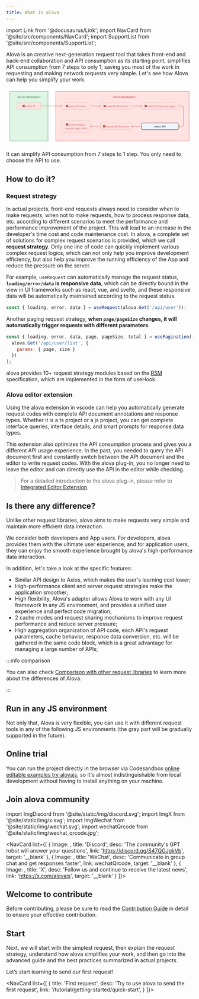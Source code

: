 ```yaml
---
title: What is alova
---
```


import Link from '@docusaurus/Link';
import NavCard from '@site/src/components/NavCard';
import SupportList from '@site/src/components/SupportList';

Alova is an creative next-generation request tool that takes front-end and back-end collaboration and API consumption as its starting point, simplifies API consumption from 7 steps to only 1, saving you most of the work in requesting and making network requests very simple. Let's see how Alova can help you simplify your work.

![](/img/overview_flow_en.png)

It can simplify API consumption from 7 steps to 1 step. You only need to choose the API to use.

## How to do it?

### Request strategy

In actual projects, front-end requests always need to consider when to make requests, when not to make requests, how to process response data, etc. according to different scenarios to meet the performance and performance improvement of the project. This will lead to an increase in the developer's time cost and code maintenance cost. In alova, a complete set of solutions for complex request scenarios is provided, which we call **request strategy**. Only one line of code can quickly implement various complex request logics, which can not only help you improve development efficiency, but also help you improve the running efficiency of the App and reduce the pressure on the server.

For example, `useRequest` can automatically manage the request status, **`loading/error/data` is responsive data**, which can be directly bound in the view in UI frameworks such as react, vue, and svelte, and these responsive data will be automatically maintained according to the request status.

```javascript
const { loading, error, data } = useRequest(alova.Get('/api/user'));
```

Another paging request strategy, **when `page/pageSize` changes, it will automatically trigger requests with different parameters**.

```javascript
const { loading, error, data, page, pageSize, total } = usePagination((page, size) =>
  alova.Get('/api/user/list', {
    params: { page, size }
  })
);
```

alova provides 10+ request strategy modules based on the [RSM](/tutorial/others/RSM) specification, which are implemented in the form of useHook.

### Alova editor extension

Using the alova extension in vscode can help you automatically generate request codes with complete API document annotations and response types. Whether it is a ts project or a js project, you can get complete interface queries, interface details, and smart prompts for response data types.

This extension also optimizes the API consumption process and gives you a different API usage experience. In the past, you needed to query the API document first and constantly switch between the API document and the editor to write request codes. With the alova plug-in, you no longer need to leave the editor and can directly use the API in the editor while checking.

> For a detailed introduction to the alova plug-in, please refer to [Integrated Editor Extension](/tutorial/getting-started/extension-integration).

## Is there any difference?

Unlike other request libraries, alova aims to make requests very simple and maintain more efficient data interaction.

We consider both developers and App users. For developers, alova provides them with the ultimate user experience, and for application users, they can enjoy the smooth experience brought by alova's high-performance data interaction.

In addition, let's take a look at the specific features:

- Similar API design to Axios, which makes the user's learning cost lower;
- High-performance client and server request strategies make the application smoother;
- High flexibility, Alova's adapter allows Alova to work with any UI framework in any JS environment, and provides a unified user experience and perfect code migration;
- 2 cache modes and request sharing mechanisms to improve request performance and reduce server pressure;
- High aggregation organization of API code, each API's request parameters, cache behavior, response data conversion, etc. will be gathered in the same code block, which is a great advantage for managing a large number of APIs;

:::info comparison

You can also check [Comparison with other request libraries](/tutorial/others/comparison) to learn more about the differences of Alova.

:::

## Run in any JS environment

Not only that, Alova is very flexible, you can use it with different request tools in any of the following JS environments (the gray part will be gradually supported in the future).

<SupportList showStatus></SupportList>

## Online trial

You can run the project directly in the browser via Codesandbox [online editable examples try alovajs](/category/examples), so it's almost indistinguishable from local development without having to install anything on your machine.

## Join alova community

import ImgDiscord from '@site/static/img/discord.svg';
import ImgX from '@site/static/img/x.svg';
import ImgWechat from '@site/static/img/wechat.svg';
import wechatQrcode from '@site/static/img/wechat_qrcode.jpg';

<NavCard list={[
{
Image: <ImgDiscord />,
title: 'Discord',
desc: 'The community\'s GPT robot will answer your questions',
link: 'https://discord.gg/S47QGJgkVb',
target: '__blank'
},
{
Image: <ImgWechat />,
title: 'WeChat',
desc: 'Communicate in group chat and get responses faster',
link: wechatQrcode,
target: '__blank'
},
{
Image: <ImgX />,
title: 'X',
desc: 'Follow us and continue to receive the latest news',
link: 'https://x.com/alovajs',
target: '__blank'
}
]}></NavCard>

## Welcome to contribute

Before contributing, please be sure to read the [Contribution Guide](/contributing/overview) in detail to ensure your effective contribution.

## Start

Next, we will start with the simplest request, then explain the request strategy, understand how alova simplifies your work, and then go into the advanced guide and the best practices summarized in actual projects.

Let’s start learning to send our first request!

<NavCard list={[
{
title: 'First request',
desc: 'Try to use alova to send the first request',
link: '/tutorial/getting-started/quick-start',
}
]}></NavCard>
